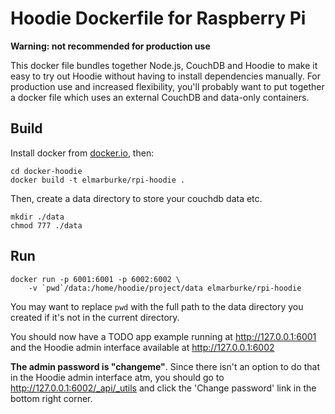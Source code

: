 # Hoodie Dockerfile for Raspberry Pi

**Warning: not recommended for production use**

This docker file bundles together Node.js, CouchDB and Hoodie to make it
easy to try out Hoodie without having to install dependencies manually. For
production use and increased flexibility, you'll probably want to put
together a docker file which uses an external CouchDB and data-only
containers.

## Build

Install docker from [docker.io](http://docker.io), then:

```
cd docker-hoodie
docker build -t elmarburke/rpi-hoodie .
```

Then, create a data directory to store your couchdb data etc.

```
mkdir ./data
chmod 777 ./data
```

## Run

```
docker run -p 6001:6001 -p 6002:6002 \
    -v `pwd`/data:/home/hoodie/project/data elmarburke/rpi-hoodie
```

You may want to replace `pwd` with the full path to the data directory you
created if it's not in the current directory.

You should now have a TODO app example running at http://127.0.0.1:6001 and
the Hoodie admin interface available at http://127.0.0.1:6002

**The admin password is "changeme"**. Since there isn't an option to do
that in the Hoodie admin interface atm, you should go to
http://127.0.0.1:6002/_api/_utils and click the 'Change password' link in
the bottom right corner.
